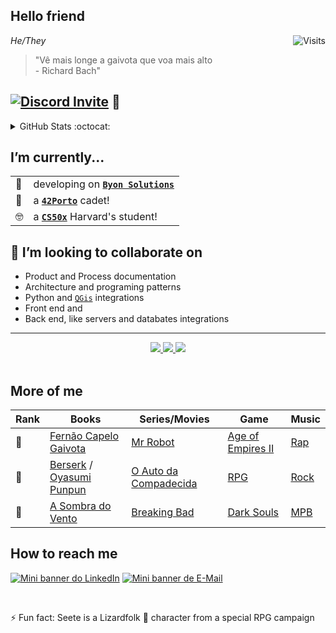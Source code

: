 ## Hello friend

<a href="https://visitor-badge.laobi.icu/badge?page_id=see7e.visitor-badge&title=Visits"><img src="https://visitor-badge.laobi.icu/badge?page_id=see7e.visitor-badge&title=Visits" align="right" alt="Visits"></a> 

*He/They*

> "Vê mais longe a gaivota que voa mais alto</br>
    - Richard Bach"</br>

## [![Discord Invite](https://dcbadge.vercel.app/api/server/tEVUKXgbUw)](https://discord.gg/tEVUKXgbUw) 🤖

<details> <summary>GitHub Stats :octocat: </summary>

<div align="center">
    
[![Top Langs](https://gh-readme-stats-sandy-six.vercel.app/api/top-langs/?username=see7e&count_private=true&layout=compact&theme=radical)](https://github.com/anuraghazra/github-readme-stats)
[![See7es's GitHub stats](https://gh-readme-stats-sandy-six.vercel.app/api?username=see7e&count_private=true&show_icons=true&theme=radical)](https://github.com/anuraghazra/github-readme-stats)
</div>

</details>


## I’m currently...

<div align="center">

|||
|-|-|
|🔭| developing on [__`Byon Solutions`__](https://www.byonsolutions.com/)|
|👾| a [__`42Porto`__](https://www.42porto.com/) cadet!|
|🤓| a [__`CS50x`__](https://learning.edx.org/course/course-v1:HarvardX+CS50+X/home) Harvard's student!|

</div>

## 🤝 I’m looking to collaborate on
- Product and Process documentation
- Architecture and programing patterns
- Python and [`QGis`](https://github.com/qgis/QGIS) integrations
- Front end and
- Back end, like servers and databates integrations

---

<div align="center">
<a href="https://github.com/see7e/studies">
      <img src="https://gh-readme-stats-sandy-six.vercel.app/api/pin/?username=see7e&repo=studies&theme=radical" />
</a>

<a href="https://github.com/see7e/42_Walkthrugh">
    <img src="https://gh-readme-stats-sandy-six.vercel.app/api/pin/?username=see7e&repo=42_Walkthrugh&theme=radical" />
</a>
    
<a href="https://github.com/see7e/cs50x">
    <img src="https://gh-readme-stats-sandy-six.vercel.app/api/pin/?username=see7e&repo=cs50x&theme=radical" />
</a>

</div>

</br>

## More of me

<div align="center">

| Rank | Books                                                                                                                     | Series/Movies                                                  | Game                                                             | Music                                                            |
| ---- | ------------------------------------------------------------------------------------------------------------------------- | -------------------------------------------------------------- | ---------------------------------------------------------------- | ---------------------------------------------------------------- |
| 🥇   | [Fernão Capelo Gaivota](https://pt.wikipedia.org/wiki/Fern%C3%A3o_Capelo_Gaivota)                                         | [Mr Robot](https://www.imdb.com/title/tt4158110/)              | [Age of Empires II](https://www.ageofempires.com/games/aoeiide/) | [Rap](https://open.spotify.com/playlist/1JRfaHt2BJRudsIX4KgWXY)  |
| 🥈   | [Berserk](https://en.wikipedia.org/wiki/Berserk_(manga)) / [Oyasumi Punpun](https://en.wikipedia.org/wiki/Oyasumi_Punpun) | [O Auto da Compadecida](https://www.imdb.com/title/tt0271383/) | [RPG](https://en.wikipedia.org/wiki/Role-playing_game)           | [Rock](https://open.spotify.com/playlist/37i9dQZF1EQpj7X7UK8OOF) |
| 🥉   | [A Sombra do Vento](https://en.wikipedia.org/wiki/The_Shadow_of_the_Wind)                                                 | [Breaking Bad](https://www.imdb.com/title/tt0903747/)          | [Dark Souls](https://en.wikipedia.org/wiki/Dark_Souls)           | [MPB](https://open.spotify.com/playlist/3Jnc8tKbg6B7nZy0K5lCem)  |

</div>

## How to reach me
[![Mini banner do LinkedIn](https://i.imgur.com/lJkkGYz.png)](https://www.linkedin.com/in/gabryelnobrega/) [![Mini banner de E-Mail](https://i.imgur.com/fgrXbFF.png)](mailto:gabryelster@gmail.com)

</br>

⚡ Fun fact: Seete is a Lizardfolk 🐊 character from a special RPG campaign


<!--
**see7e/see7e** is a ✨ _special_ ✨ repository because its `README.md` (this file) appears on your GitHub profile.

Here are some ideas to get you started:

- 🔭 I’m currently working on ...
- 🌱 I’m currently learning ...
- 👯 I’m looking to collaborate on ...
- 🤔 I’m looking for help with ...
- 💬 Ask me about ...
- 📫 How to reach me: ...
- 😄 Pronouns: ...
- ⚡ Fun fact: ...
-->
